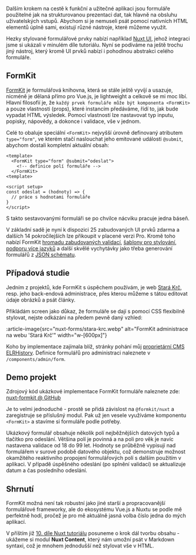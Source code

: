 Dalším krokem na cestě k funkční a užitečné aplikaci jsou formuláře použitelné jak na strukturovanou prezentaci dat, tak hlavně na obsluhu uživatelských vstupů. Abychom si je nemuseli psát pomocí nativních HTML elementů úplně sami, existují různé nástroje, které můžeme využít.

Hezky stylované formulářové prvky nabízí například [Nuxt UI](/article/nuxt-ui), jehož integraci jsme si ukázali v minulém díle tutoriálu. Nyní se podíváme na ještě trochu jiný nástroj, který kromě UI prvků nabízí i pohodlnou abstrakci celého formuláře.

## FormKit

[FormKit](https://formkit.com/) je formulářová knihovna, která se stále ještě vyvíjí a usazuje, nicméně je dělaná přímo pro Vue.js, je lightweight a celkově se mi moc líbí. Hlavní filosofií je, že `každý prvek formuláře může být komponenta <FormKit>` a pouze vlastnosti (props), které instancím předáváme, řídí to, jak bude vypadat HTML výsledek. Pomocí vlastností lze nastavovat typ inputu, popisky, nápovědy, a dokonce i validace, vše v jednom.

Celé to obaluje speciální `<FormKit>` nejvyšší úrovně definovaný atributem `type="form"`, ve kterém stačí naslouchat jeho emitované události `@submit`, abychom dostali kompletní aktuální obsah:

```vue-html
<template>
  <FormKit type="form" @submit="odeslat">
    <!-- definice polí formuláře -->
  </FormKit>
<template>

<script setup>
const odeslat = (hodnoty) => {
  // práce s hodnotami formuláře
}
</script>
```

S takto sestavovanými formuláři se po chvilce nácviku pracuje jedna báseň.

V základní sadě je nyní k dispozici 25 zabudovaných UI prvků zdarma a dalších 14 pokročilejších lze přikoupit v placené verzi Pro. Kromě toho nabízí FormKit [hromadu zabudovaných validací](https://formkit.com/essentials/validation), [šablony pro stylování](https://formkit.com/essentials/styling), [podporu více jazyků](https://formkit.com/essentials/internationalization) a další skvělé vychytávky jako třeba generování formulářů z [JSON schématu](https://formkit.com/essentials/schema).

## Případová studie

Jedním z projektů, kde FormKit s úspěchem používám, je web [Stará Krč](https://krc-historie.cz/), resp. jeho back-endová administrace, přes kterou můžeme s tátou editovat údaje obrázků a psát články.

Přikládám screen jako důkaz, že formuláře se dají s pomocí CSS flexibilně stylovat, nejste odkázáni na předem pevně daný vzhled:

:article-image{src="nuxt-forms/stara-krc.webp" alt="FormKit administrace na webu 'Stará Krč'" width="w-[600px]"}

Koho by implementace zajímala blíž, stránky pohání můj [proprietární CMS ELRHistory](https://github.com/AloisSeckar/ELRHistory). Definice formulářů pro administraci naleznete v `/components/admin/form`.

## Demo projekt

Zdrojový kód ukázkové implementace FormKit formuláře naleznete zde:
[nuxt-formkit @ GitHub](https://github.com/AloisSeckar/demos-nuxt/tree/main/nuxt-formkit)

Je to velmi jednoduché - prostě se přidá závislost na `@formkit/nuxt` a zaregistruje se příslušný modul. Pak už jen vesele využíváme komponentu `<FormKit>` a stavíme si formuláře podle potřeby.

Ukázkový formulář obsahuje několik polí nejběžnějších datových typů a tlačítko pro odeslání. Většina polí je povinná a na poli pro věk je navíc nastavena validace od 18 do 99 let. Hodnoty se průběžně vypisují nad formulářem v surové podobě datového objektu, což demonstruje možnost okamžitého reaktivního propojení formulářových polí s dalším použitím v aplikaci. V případě úspěšného odeslání (po splnění validací) se aktualizuje datum a čas posledního odeslání.

## Shrnutí

FormKit možná není tak robustní jako jiné starší a propracovanější formulářové frameworky, ale do ekosystému Vue.js a Nuxtu se podle mě perfektně hodí, pročež je pro mě aktuálně jasná volba číslo jedna do mých aplikací.

V příštím již [10. díle Nuxt tutoriálu](/article/nuxt-content) posuneme o krok dál tvorbu obsahu -  ukážeme si modul **Nuxt Content**, který nám umožní psát v Markdown syntaxi, což je mnohem jednodušší než stylovat vše v HTML.
